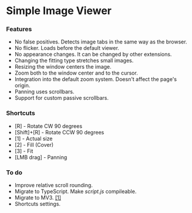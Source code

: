 # Simple Image Viewer

### Features
* No false positives. Detects image tabs in the same way as the browser.
* No flicker. Loads before the default viewer.
* No appearance changes. It can be changed by other extensions.
* Changing the fitting type stretches small images.
* Resizing the window centers the image.
* Zoom both to the window center and to the cursor.
* Integration into the default zoom system. Doesn't affect the page's origin.
* Panning uses scrollbars.
* Support for custom passive scrollbars.

### Shortcuts
* [R] - Rotate CW 90 degrees
* [Shift]+[R] - Rotate CCW 90 degrees
* [1] - Actual size
* [2] - Fill (Cover)
* [3] - Fit
* [LMB drag] - Panning

### To do
* Improve relative scroll rounding.
* Migrate to TypeScript. Make *script.js* compileable.
* Migrate to MV3. [[1]](https://crbug.com/1219825)
* Shortcuts settings.
